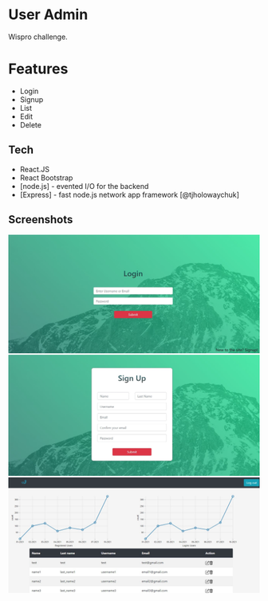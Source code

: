 # User Admin 
Wispro challenge.

# Features

  - Login
  - Signup 
  - List
  - Edit
  - Delete
  
## Tech

* React.JS
* React Bootstrap
* [node.js] - evented I/O for the backend
* [Express] - fast node.js network app framework [@tjholowaychuk]

## Screenshots
![login](images/login.jpg?raw=true "Login")
![signup](images/signup.jpg?raw=true "Sign Up")
![home-page](images/home.jpg?raw=true "Home")

